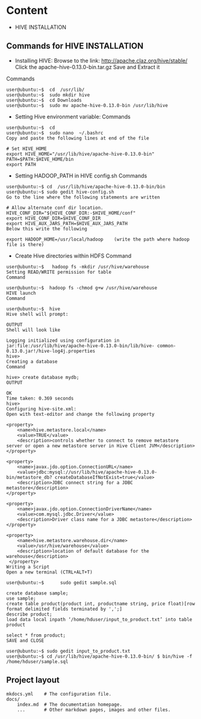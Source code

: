 # Content 

- HIVE INSTALLATION

## Commands for HIVE INSTALLATION

- Installing HIVE:
Browse to the link: http://apache.claz.org/hive/stable/
Click the apache-hive-0.13.0-bin.tar.gz
Save and Extract it

Commands

```
user@ubuntu:~$  cd  /usr/lib/
user@ubuntu:~$  sudo mkdir hive
user@ubuntu:~$  cd Downloads
user@ubuntu:~$  sudo mv apache-hive-0.13.0-bin /usr/lib/hive

```

- Setting Hive environment variable:
Commands

```
user@ubuntu:~$  cd
user@ubuntu:~$  sudo nano  ~/.bashrc
Copy and paste the following lines at end of the file

# Set HIVE_HOME
export HIVE_HOME="/usr/lib/hive/apache-hive-0.13.0-bin"
PATH=$PATH:$HIVE_HOME/bin
export PATH
```


- Setting HADOOP_PATH in HIVE config.sh
Commands

```
user@ubuntu:~$ cd  /usr/lib/hive/apache-hive-0.13.0-bin/bin
user@ubuntu:~$ sudo gedit hive-config.sh
Go to the line where the following statements are written

# Allow alternate conf dir location.
HIVE_CONF_DIR="${HIVE_CONF_DIR:-$HIVE_HOME/conf"
export HIVE_CONF_DIR=$HIVE_CONF_DIR
export HIVE_AUX_JARS_PATH=$HIVE_AUX_JARS_PATH
Below this write the following

export HADOOP_HOME=/usr/local/hadoop    (write the path where hadoop file is there)
```

- Create Hive directories within HDFS
Command

```
user@ubuntu:~$   hadoop fs -mkdir /usr/hive/warehouse
Setting READ/WRITE permission for table
Command

user@ubuntu:~$  hadoop fs -chmod g+w /usr/hive/warehouse
HIVE launch
Command

user@ubuntu:~$  hive
Hive shell will prompt:

OUTPUT
Shell will look like

Logging initialized using configuration in jar:file:/usr/lib/hive/apache-hive-0.13.0-bin/lib/hive- common-0.13.0.jar!/hive-log4j.properties
hive>
Creating a database
Command

hive> create database mydb;
OUTPUT

OK
Time taken: 0.369 seconds
hive>
Configuring hive-site.xml:
Open with text-editor and change the following property

<property>
    <name>hive.metastore.local</name>
    <value>TRUE</value>
    <description>controls whether to connect to remove metastore server or open a new metastore server in Hive Client JVM</description>
</property>

<property>
    <name>javax.jdo.option.ConnectionURL</name>
    <value>jdbc:mysql://usr/lib/hive/apache-hive-0.13.0-bin/metastore_db? createDatabaseIfNotExist=true</value>
    <description>JDBC connect string for a JDBC metastore</description>
</property>

<property>
    <name>javax.jdo.option.ConnectionDriverName</name>
    <value>com.mysql.jdbc.Driver</value>
    <description>Driver class name for a JDBC metastore</description>
</property>

<property>
    <name>hive.metastore.warehouse.dir</name>
    <value>/usr/hive/warehouse</value>
    <description>location of default database for the warehouse</description>
 </property>
Writing a Script
Open a new terminal (CTRL+ALT+T)

user@ubuntu:~$      sudo gedit sample.sql

create database sample;
use sample;
create table product(product int, productname string, price float)[row format delimited fields terminated by ',';]
describe product;
load data local inpath ‘/home/hduser/input_to_product.txt’ into table product

select * from product;
SAVE and CLOSE

user@ubuntu:~$ sudo gedit input_to_product.txt
user@ubuntu:~$ cd /usr/lib/hive/apache-hive-0.13.0-bin/ $ bin/hive -f /home/hduser/sample.sql

```


## Project layout

    mkdocs.yml    # The configuration file.
    docs/
        index.md  # The documentation homepage.
        ...       # Other markdown pages, images and other files.
